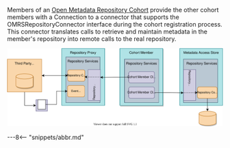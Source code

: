<!-- SPDX-License-Identifier: CC-BY-4.0 -->
<!-- Copyright Contributors to the ODPi Egeria project 2020. -->

Members of an [Open Metadata Repository Cohort](/concepts/cohort-member) provide the other cohort members with a Connection to a connector that supports the OMRSRepositoryConnector interface during the cohort registration process. This connector translates calls to retrieve and maintain metadata in the member's repository into remote calls to the real repository.

![Cohort Member Client Connector](/connectors/runtime/cohort-member-client-connector.svg)

---8<-- "snippets/abbr.md"



